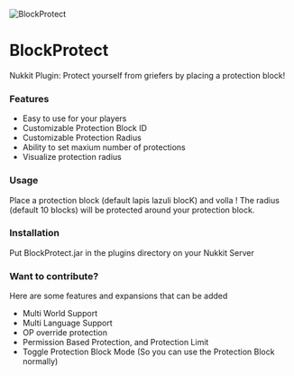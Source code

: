 
![BlockProtect](https://github.com/basprohop/BlockProtect/blob/master/images/lapis_block.png)
# BlockProtect
Nukkit Plugin: Protect yourself from griefers by placing a protection block!

### Features
- Easy to use for your players
- Customizable Protection Block ID
- Customizable Protection Radius
- Ability to set maxium number of protections
- Visualize protection radius 

### Usage
Place a protection block (default lapis lazuli blocK) and volla !
The radius (default 10 blocks) will be protected around your protection block.

### Installation 
Put BlockProtect.jar in the plugins directory on your Nukkit Server

### Want to contribute?
Here are some features and expansions that can be added
- Multi World Support
- Multi Language Support
- OP override protection
- Permission Based Protection, and Protection Limit
- Toggle Protection Block Mode (So you can use the Protection Block normally)
